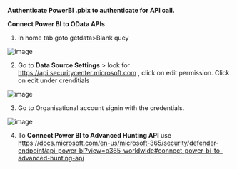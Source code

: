 **Authenticate PowerBI .pbix to authenticate for API call.**

**Connect Power BI to OData APIs**

1. In home tab goto getdata>Blank quey

![image](https://user-images.githubusercontent.com/67975253/156931400-7edf72d3-c8b7-4834-a8cf-9f614c64a78f.png)

2. Go to **Data Source Settings** > look for https://api.securitycenter.microsoft.com , click on edit permission. Click on edit under crenditials

![image](https://user-images.githubusercontent.com/67975253/156937126-40952ba1-dc01-4337-92cb-846f2375295f.png)

3. Go to Organisational account signin with the credentials.

 ![image](https://user-images.githubusercontent.com/67975253/156937170-bac05990-5e17-4485-9df7-fdd756236d8a.png)


4. To **Connect Power BI to Advanced Hunting API** use https://docs.microsoft.com/en-us/microsoft-365/security/defender-endpoint/api-power-bi?view=o365-worldwide#connect-power-bi-to-advanced-hunting-api



